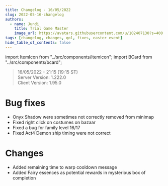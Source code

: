 ```yaml
---
title: Changelog - 16/05/2022
slug: 2022-05-16-changelog
authors:
  - name: Jundi
    title: Trial Game Master
    image_url: https://avatars.githubusercontent.com/u/102407130?s=400
tags: [changelog, changes, qol, fixes, easter event]
hide_table_of_contents: false
---
```


import ItemIcon from "../src/components/itemicon";
import BCard from "../src/components/bcard";

> 16/05/2022 - 21:15 (19:15 ST)   
> Server Version: 1.222.0   
> Client Version: 1.95.0   

# Bug fixes
- Onyx Shadow were sometimes not correctly removed from minimap
- Fixed right click on costumes on bazaar
- Fixed a bug for family level 16/17
- Fixed Act4 Demon ship timing were not correct

# Changes
- Added remaining time to warp cooldown message
- Added Fairy essences as potential rewards in mysterious box of completion